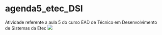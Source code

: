 # agenda5_etec_DSI
Atividade referente a aula 5 do curso EAD de Técnico em Desenvolvimento de Sistemas da Etec
![](https://github.com/beatrizcarvalho97/agenda5_etec_DSI/assets/61016475/1f4471ce-e161-44f6-ab68-0bf13ce6b68c)
